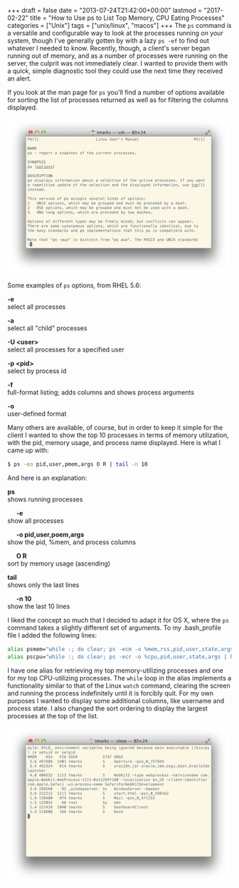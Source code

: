 +++
draft       = false
date        = "2013-07-24T21:42:00+00:00"
lastmod     = "2017-02-22"
title       = "How to Use ps to List Top Memory, CPU Eating Processes"
categories  = ["Unix"]
tags        = ["unix/linux", "macos"]
+++
The `ps` command is a versatile and configurable way to look at the processes running on your system, though I've generally gotten by with a lazy `ps -ef` to find out whatever I needed to know. Recently, though, a client's server began running out of memory, and as a number of processes were running on the server, the culprit was not immediately clear. I wanted to provide them with a quick, simple diagnostic tool they could use the next time they received an alert. 

If you look at the man page for `ps` you'll find a number of options available for sorting the list of processes returned as well as for filtering the columns displayed.

![](/img/2013-07-24-linux-unix-use-ps-to-list-top-memory-cpu-eating-processes/ac6287b65af17b95d247ea063f0aa1bfc6f106f3b69adf0ae73ed8258d3a6c7b.png)

Some examples of `ps` options, from RHEL 5.6:

**-e**  
select all processes

**-a**  
select all "child" processes

**-U &lt;user&gt;**  
select all processes for a specified user

**-p &lt;pid&gt;**  
select by process id

**-f**  
full-format listing; adds columns and shows process arguments

**-o**  
user-defined format

Many others are available, of course, but in order to keep it simple for the client I wanted to show the top 10 processes in terms of memory utilization, with the pid, memory usage, and process name displayed. Here is what I came up with:

```bash
$ ps -eo pid,user,pmem,args O R | tail -n 10
```
    
And here is an explanation:

**ps**  
shows running processes

**&nbsp;&nbsp;&nbsp;&nbsp;&nbsp;&nbsp;-e**  
show all processes

**&nbsp;&nbsp;&nbsp;&nbsp;&nbsp;&nbsp;-o pid,user,poem,args**  
show the pid, %mem, and process columns

**&nbsp;&nbsp;&nbsp;&nbsp;&nbsp;&nbsp;O R**  
sort by memory usage (ascending)

**tail**  
shows only the last lines

**&nbsp;&nbsp;&nbsp;&nbsp;&nbsp;&nbsp;-n 10**  
show the last 10 lines

I liked the concept so much that I decided to adapt it for OS X, where the `ps` command takes a slightly different set of arguments. To my .bash_profile file I added the following lines:

```bash
alias psmem="while :; do clear; ps -ecm -o %mem,rss,pid,user,state,args | head -n 10; sleep 5; done"
alias pscpu="while :; do clear; ps -ecr -o %cpu,pid,user,state,args | head -n 10; sleep 2; done"
```

I have one alias for retrieving my top memory-utilizing processes and one for my top CPU-utilizing processes. The `while` loop in the alias implements a functionality similar to that of the Linux `watch` command, clearing the screen and running the process indefinitely until it is forcibly quit. For my own purposes I wanted to display some additional columns, like username and process state. I also changed the sort ordering to display the largest processes at the top of the list.

![](/img/2013-07-24-linux-unix-use-ps-to-list-top-memory-cpu-eating-processes/2bcd3b2c40d8bc37893b47399aed325508e95c655492de8866a8365eede7008f.png)
